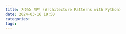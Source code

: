 ```yaml
---
title: 저장소 패턴 (Architecture Patterns with Python)
date: 2024-03-16 19:50
categories: 
tags:
---
```




